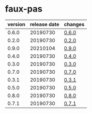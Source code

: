 # faux-pas	


|version|release date|changes|
|---|---|---|
|0.6.0|20190730|[0.6.0](./0.6.0-20190730.md)|
|0.2.0|20190730|[0.2.0](./0.2.0-20190730.md)|
|0.9.0|20210104|[0.9.0](./0.9.0-20210104.md)|
|0.4.0|20190730|[0.4.0](./0.4.0-20190730.md)|
|0.3.0|20190730|[0.3.0](./0.3.0-20190730.md)|
|0.7.0|20190730|[0.7.0](./0.7.0-20190730.md)|
|0.3.1|20190730|[0.3.1](./0.3.1-20190730.md)|
|0.5.0|20190730|[0.5.0](./0.5.0-20190730.md)|
|0.8.0|20190730|[0.8.0](./0.8.0-20190730.md)|
|0.7.1|20190730|[0.7.1](./0.7.1-20190730.md)|
